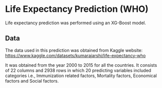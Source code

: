 # **Life Expectancy Prediction (WHO)**

Life expectancy prediction was performed using an XG-Boost model.

## **Data**
The data used in this prediction was obtained from Kaggle website: https://www.kaggle.com/datasets/kumarajarshi/life-expectancy-who 

It was obtained from the year 2000 to 2015 for all the countries. It consists of 22 columns and 2938 rows in which 20 predicting variables included categories i.e., Immunization related factors, Mortality factors, Economical factors and Social factors.
